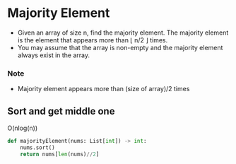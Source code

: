 # Majority Element
- Given an array of size n, find the majority element. The majority element is the element that appears more than ⌊ n/2 ⌋ times.
- You may assume that the array is non-empty and the majority element always exist in the array.

### Note
* Majority element appears more than (size of array)/2 times

## Sort and get middle one
O(nlog(n))
```python
def majorityElement(nums: List[int]) -> int:
    nums.sort()
    return nums[len(nums)//2]
```